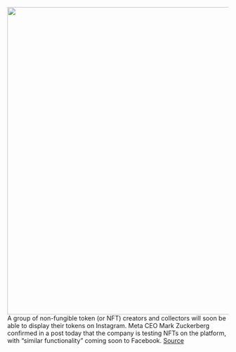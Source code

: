 <img src='https://cdn.vox-cdn.com/thumbor/Zdee7B4drecGkAHEfR68nu_JYhc=/0x0:1920x1080/1200x800/filters:focal(807x387:1113x693)/cdn.vox-cdn.com/uploads/chorus_image/image/70848402/Slide_16_9___2.0.png' width='700px' /><br/>
A group of non-fungible token (or NFT) creators and collectors will soon be able to display their tokens on Instagram. Meta CEO Mark Zuckerberg confirmed in a post today that the company is testing NFTs on the platform, with “similar functionality” coming soon to Facebook.
<a href='https://www.theverge.com/2022/5/9/23063514/nfts-coming-to-instagram-meta-digital-artwork'> Source <a/>